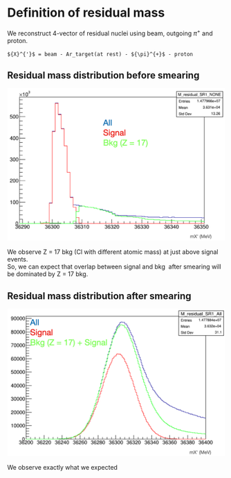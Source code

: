# Definition of residual mass

We reconstruct 4-vector of residual nuclei using beam, outgoing ${\pi}^{+}$ and proton.  
```
${X}^{'}$ = beam - Ar_target(at rest) - ${\pi}^{+}$ - proton
```

## Residual mass distribution before smearing

![](residual_mass_no_smear.png)

We observe Z = 17 bkg (Cl with different atomic mass) at just above signal events.  
So, we can expect that overlap between signal and bkg  after smearing will be dominated by Z = 17 bkg.

## Residual mass distribution after smearing

![](residual_mass_with_smear.png)

We observe exactly what we expected